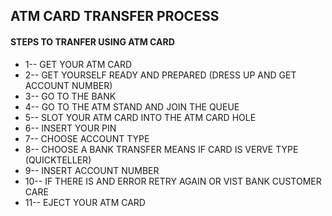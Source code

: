 ## ATM CARD TRANSFER PROCESS

#### STEPS TO TRANFER USING ATM CARD

* 1-- GET YOUR ATM CARD
* 2-- GET YOURSELF READY AND PREPARED (DRESS UP AND GET ACCOUNT NUMBER)
* 3-- GO TO THE BANK
* 4-- GO TO THE ATM STAND AND JOIN THE QUEUE
* 5-- SLOT YOUR ATM CARD INTO THE ATM CARD HOLE
* 6-- INSERT YOUR PIN
* 7-- CHOOSE ACCOUNT TYPE
* 8-- CHOOSE A BANK TRANSFER MEANS IF CARD IS VERVE TYPE (QUICKTELLER)
* 9-- INSERT ACCOUNT NUMBER
* 10-- IF THERE IS AND ERROR RETRY AGAIN OR VIST BANK CUSTOMER CARE
* 11-- EJECT YOUR ATM CARD 
